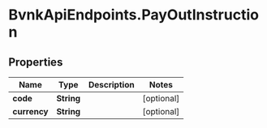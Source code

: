 # BvnkApiEndpoints.PayOutInstruction

## Properties

Name | Type | Description | Notes
------------ | ------------- | ------------- | -------------
**code** | **String** |  | [optional] 
**currency** | **String** |  | [optional] 


